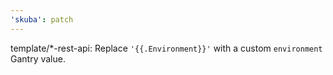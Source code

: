 ```yaml
---
'skuba': patch
---
```


template/\*-rest-api: Replace `'{{.Environment}}'` with a custom `environment` Gantry value.
